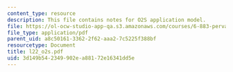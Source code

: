 ```yaml
---
content_type: resource
description: This file contains notes for O2S application model.
file: https://ol-ocw-studio-app-qa.s3.amazonaws.com/courses/6-883-pervasive-human-centric-computing-sma-5508-spring-2006/3d149b542349902ea88172e16341dd5e_l22_o2s.pdf
file_type: application/pdf
parent_uid: a8c50161-3362-2f62-aaa2-7c5225f388bf
resourcetype: Document
title: l22_o2s.pdf
uid: 3d149b54-2349-902e-a881-72e16341dd5e
---
```

